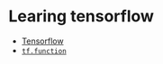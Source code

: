 # Learing tensorflow

- [Tensorflow](starting-tensorflow.ipynb)
- [`tf.function`](tf-function.ipynb)